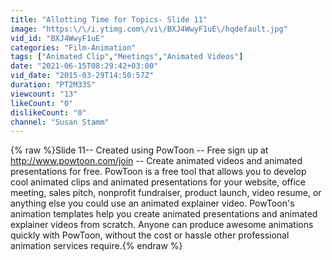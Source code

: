 ```yaml
---
title: "Allotting Time for Topics- Slide 11"
image: "https:\/\/i.ytimg.com\/vi\/BXJ4WwyF1uE\/hqdefault.jpg"
vid_id: "BXJ4WwyF1uE"
categories: "Film-Animation"
tags: ["Animated Clip","Meetings","Animated Videos"]
date: "2021-06-15T08:29:42+03:00"
vid_date: "2015-03-29T14:50:57Z"
duration: "PT2M33S"
viewcount: "13"
likeCount: "0"
dislikeCount: "0"
channel: "Susan Stamm"
---
```

{% raw %}Slide 11-- Created using PowToon -- Free sign up at <a rel="nofollow" target="blank" href="http://www.powtoon.com/join">http://www.powtoon.com/join</a> -- Create animated videos and animated presentations for free.  PowToon is a free tool that allows you to develop cool animated clips and animated presentations for your website, office meeting, sales pitch, nonprofit fundraiser, product launch, video resume, or anything else you could use an animated explainer video. PowToon's animation templates help you create animated presentations and animated explainer videos from scratch.  Anyone can produce awesome animations quickly with PowToon, without the cost or hassle other professional animation services require.{% endraw %}
